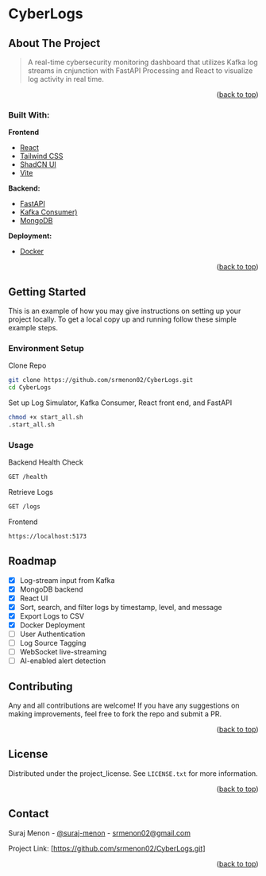 # CyberLogs
<!-- ABOUT THE PROJECT -->
## About The Project
> A real-time cybersecurity monitoring dashboard that utilizes Kafka log streams in cnjunction with FastAPI Processing and React to visualize log activity in real time.

<p align="right">(<a href="#readme-top">back to top</a>)</p>



### Built With:

**Frontend**
- [React](https://reactjs.org/)
- [Tailwind CSS](https://tailwindcss.com/)
- [ShadCN UI](https://ui.shadcn.com/)
- [Vite](https://vitejs.dev/)

**Backend:**

- [FastAPI](https://fastapi.tiangolo.com/)
- [Kafka Consumer)](https://docs.confluent.io/)
- [MongoDB](https://motor.readthedocs.io/)

**Deployment:**

- [Docker](https://www.docker.com/)
<p align="right">(<a href="#readme-top">back to top</a>)</p>



<!-- GETTING STARTED -->
## Getting Started

This is an example of how you may give instructions on setting up your project locally.
To get a local copy up and running follow these simple example steps.

### Environment Setup
Clone Repo
  ```sh
  git clone https://github.com/srmenon02/CyberLogs.git
  cd CyberLogs
  ```
Set up Log Simulator, Kafka Consumer, React front end, and FastAPI
  ```sh
  chmod +x start_all.sh
  .start_all.sh
  ```
###  Usage
Backend
Health Check
  ```sh
  GET /health
  ```
Retrieve Logs
  ```sh
  GET /logs
  ```

Frontend
  ```sh
  https://localhost:5173
  ```


<!-- ROADMAP -->
## Roadmap

- [X] Log-stream input from Kafka
- [X] MongoDB backend
- [X] React UI
- [X] Sort, search, and filter logs by timestamp, level, and message
- [X] Export Logs to CSV
- [X] Docker Deployment
- [ ] User Authentication
- [ ] Log Source Tagging
- [ ] WebSocket live-streaming
- [ ] AI-enabled alert detection

<!-- CONTRIBUTING -->
## Contributing

Any and all contributions are welcome! If you have any suggestions on making improvements, feel free to fork the repo and submit a PR.
<p align="right">(<a href="#readme-top">back to top</a>)</p>

<!-- LICENSE -->
## License

Distributed under the project_license. See `LICENSE.txt` for more information.

<p align="right">(<a href="#readme-top">back to top</a>)</p>



<!-- CONTACT -->
## Contact

Suraj Menon - [@suraj-menon](www.linkedin.com/in/suraj-menon) - srmenon02@gmail.com

Project Link: [https://github.com/srmenon02/CyberLogs.git]

<p align="right">(<a href="#readme-top">back to top</a>)</p>


